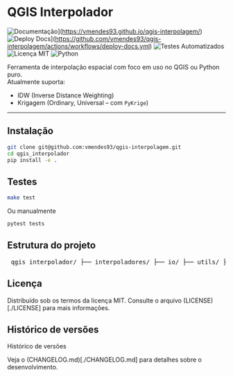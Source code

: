 # QGIS Interpolador

![Documentação](https://img.shields.io/badge/docs-pdoc-green)](https://vmendes93.github.io/qgis-interpolagem/)
![Deploy Docs](https://github.com/vmendes93/qgis-interpolagem/actions/workflows/deploy-docs.yml/badge.svg)](https://github.com/vmendes93/qgis-interpolagem/actions/workflows/deploy-docs.yml)
![Testes Automatizados](https://github.com/vmendes93/qgis-interpolagem/actions/workflows/tests.yml/badge.svg)
![Licença MIT](https://img.shields.io/badge/licen%C3%A7a-MIT-green)
![Python](https://img.shields.io/badge/python-3.10%2B-blue)

Ferramenta de interpolação espacial com foco em uso no QGIS ou Python puro.  
Atualmente suporta:

- IDW (Inverse Distance Weighting)
- Krigagem (Ordinary, Universal – com `PyKrige`)

---

## Instalação

```bash
git clone git@github.com:vmendes93/qgis-interpolagem.git
cd qgis_interpolador
pip install -e .
```
## Testes

```bash
make test
```
Ou manualmente

```bash
pytest tests
```
## Estrutura do projeto

<pre> qgis_interpolador/ ├── interpoladores/ ├── io/ ├── utils/ ├── tests/ ├── main.py ├── Makefile ├── requirements.txt ├── setup.py └── CHANGELOG.md </pre>

## Licença

Distribuído sob os termos da licença MIT.
Consulte o arquivo (LICENSE)[./LICENSE] para mais informações.

## Histórico de versões

Histórico de versões

Veja o (CHANGELOG.md)[./CHANGELOG.md] para detalhes sobre o desenvolvimento.
